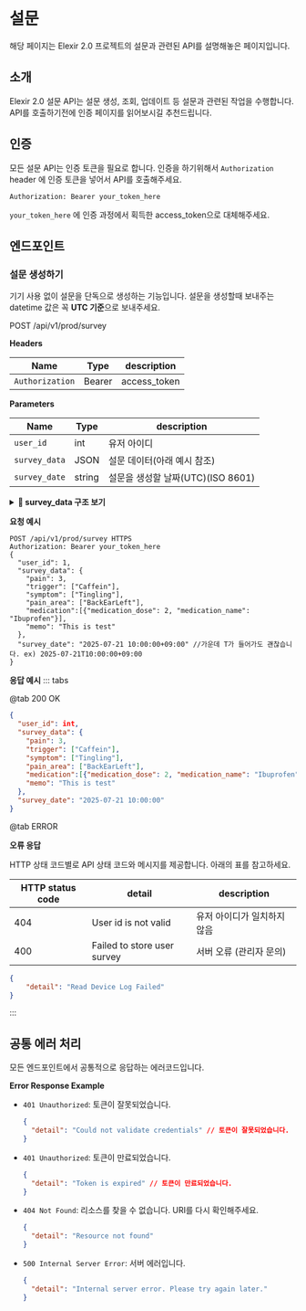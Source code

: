 # **설문**

해당 페이지는 Elexir 2.0 프로젝트의 설문과 관련된 API를 설명해놓은 페이지입니다.

## **소개**

Elexir 2.0 설문 API는 설문 생성, 조회, 업데이트 등 설문과 관련된 작업을 수행합니다. API를 호출하기전에 인증 페이지를 읽어보시길 추천드립니다.

<!-- API 흐름에 대한 시각적인 흐름도가 필요하다면 [Figma API Flow](https://www.figma.com/board/PhHUx8wj4FGvTMPBxTnzVc/ADDNOX-API-Flow?node-id=0-1&node-type=canvas&t=HyUVwsn2ws5yzZVZ-0) 페이지를 참고해주세요. -->

## **인증**

모든 설문 API는 인증 토큰을 필요로 합니다. 인증을 하기위해서 `Authorization` header 에 인증 토큰을 넣어서 API를 호출해주세요.

```
Authorization: Bearer your_token_here
```
`your_token_here` 에 인증 과정에서 획득한 access_token으로 대체해주세요.

## **엔드포인트**

### **설문 생성하기**

기기 사용 없이 설문을 단독으로 생성하는 기능입니다.
설문을 생성할때 보내주는 datetime 값은 꼭 **UTC 기준**으로 보내주세요.

<div class="api-endpoint">
  <span class="api-method">POST</span>
  /api/v1/prod/survey
</div>

**Headers**

| Name | Type           | description             |
|------------------|------------------|-------------------------|
| `Authorization` <Badge type="danger" text="required" />| Bearer    | access_token|

**Parameters**

| Name | Type           | description             |
|------------------|------------------|-------------------------|
| `user_id` <Badge type="danger" text="required" />| int    | 유저 아이디 |
| `survey_data` <Badge type="danger" text="required" />| JSON    | 설문 데이터(아래 예시 참조)|
| `survey_date` <Badge type="danger" text="required" />| string    | 설문을 생성할 날짜(UTC)(ISO 8601)|

<details>
<summary><strong>📌 survey_data 구조 보기</strong></summary>

| Key           | Type                  | 설명                                                                                                                                      |
| :------------ | :-------------------- | :---------------------------------------------------------------------------------------------------------------------------------------- |
| `pain`        | `Number`              | 통증 강도, **1 ~ 5** 사이의 값을 가집니다.                                                                                                |
| `trigger`     | `Array<String>`       | 편두통 유발 요인 배열입니다.<br>**선택 가능 값:** `Stress`, `Lack of Sleep`, `Alcohol`, `Caffeine`, `Menstruation`, `Bright Sun`, `Work` 등 |
| `symptom`     | `Array<String>`       | 동반 증상 배열입니다.<br>**선택 가능 값:** `Tingling`, `Head Pounding`, `Sickness`, `Throw Up`, `Photophobic`, `Hyperacusis`, `Neck Pain` 등 |
| `pain_area`   | `Object`              | 통증 부위 정보입니다. **(자세한 내용은 아래 '통증 부위(pain_area) 표현' 참고)** |
| `medication`  | `Array<Object>`       | 복용한 약물 정보 배열입니다.<br>**객체 형식:** `{"medication_dose": Number, "medication_name": String}`                                         |
| `medication.medication_name` | `String` | 약물 이름입니다. <br>**선택 가능 값:** `Zomic`, `Relpax`, `Maxalt`, `Paracetamol`, `Ibuprofen`, `Topiramate`, `Sumatriptan` |

**통증 부위(pain_area) 표현**

- **Fronthead**

`FrontCheekLeft`, `FrontCheekRight`, `FrontChinLeft`, `FrontChinRight`, `FrontEarLeft`, `FrontEarRight`, `FrontEyeLeft`, `FrontEyeRight`, `FrontHeadLeft`, `FrontHeadRight`, `FrontMouth`, `FrontNeck`, `FrontNose`

- **Backhead**

`BackEarLeft`, `BackEarRight`, `BackHeadLeft`, `BackHeadRight`, `BackNeckLeft`, `BackNeckRight`

<AnatomyCard />

</details>

**요청 예시**
```http
POST /api/v1/prod/survey HTTPS
Authorization: Bearer your_token_here
{
  "user_id": 1,
  "survey_data": {
    "pain": 3,
    "trigger": ["Caffein"],
    "symptom": ["Tingling"],
    "pain_area": ["BackEarLeft"],
    "medication":[{"medication_dose": 2, "medication_name": "Ibuprofen"}],
    "memo": "This is test"
  },
  "survey_date": "2025-07-21 10:00:00+09:00" //가운데 T가 들어가도 괜찮습니다. ex) 2025-07-21T10:00:00+09:00
}
```


**응답 예시**
::: tabs

@tab <span class="ok-tab">200 OK</span>

```json
{
  "user_id": int,
  "survey_data": {
    "pain": 3,
    "trigger": ["Caffein"],
    "symptom": ["Tingling"],
    "pain_area": ["BackEarLeft"],
    "medication":[{"medication_dose": 2, "medication_name": "Ibuprofen"}],
    "memo": "This is test"
  },
  "survey_date": "2025-07-21 10:00:00"
}
```
@tab <span class="error-tab">ERROR</span>

**오류 응답**

HTTP 상태 코드별로 API 상태 코드와 메시지를 제공합니다. 아래의 표를 참고하세요.

| HTTP status code | detail           | description             |
|------------------|------------------|-------------------------|
| 404              | User id is not valid     | 유저 아이디가 일치하지 않음|
| 400              | Failed to store user survey     | 서버 오류 (관리자 문의)|

```json
{
    "detail": "Read Device Log Failed"
}
```
:::



## **공통 에러 처리**

모든 엔드포인트에서 공통적으로 응답하는 에러코드입니다.

**Error Response Example**

- `401 Unauthorized`: 토큰이 잘못되었습니다.
  ```json
  {
    "detail": "Could not validate credentials" // 토큰이 잘못되었습니다.
  }
  ```
- `401 Unauthorized`: 토큰이 만료되었습니다.
  ```json
  {
    "detail": "Token is expired" // 토큰이 만료되었습니다.
  }
  ```
- `404 Not Found`: 리소스를 찾을 수 없습니다. URI를 다시 확인해주세요.
  ```json
  {
    "detail": "Resource not found"
  }
  ```
- `500 Internal Server Error`: 서버 에러입니다.
  ```json
  {
    "detail": "Internal server error. Please try again later."
  }
  ```